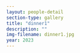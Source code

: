 ```yaml
---
layout: people-detail
section-type: gallery
title: "dinner1"
description: ""
img-filename: dinner1.jpg
year: 2023
---
```

